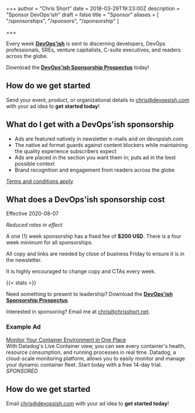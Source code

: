 +++
author = "Chris Short"
date = 2018-03-29T19:23:00Z
description = "Sponsor DevOps'ish"
draft = false
title = "Sponsor"
aliases = [
    "/sponsorships",
    "/sponsors",
    "/sponsorship"
]

+++

Every week [**DevOps'ish**](/) is sent to discerning developers, DevOps professionals, SREs, venture capitalists, C-suite executives, and readers across the globe.

Download the [**DevOps'ish Sponsorship Prospectus**](https://devopsi.sh/prospectus) today!

## How do we get started

Send your event, product, or organizational details to [chris@devopsish.com](mailto:chris@devopsish.com) with your ad idea to **get started today**!

## What do I get with a DevOps'ish sponsorship

* Ads are featured natively in newsletter e-mails and on devopsish.com
* The native ad format guards against content blockers while maintaining the quality experience subscribers expect
* Ads are placed in the section you want them in; puts ad in the best possible context
* Brand recognition and engagement from readers across the globe

[Terms and conditions apply](https://devopsish.com/terms/)

## What does a DevOps'ish sponsorship cost

Effective 2020-08-07

*Reduced rates in effect*

A one (1) week sponsorship has a fixed fee of **$200 USD**. There is a four week minimum for all sponsorships.

All copy and links are needed by close of business Friday to ensure it is in the newsletter.

It is highly encouraged to change copy and CTAs every week.

{{< stats >}}

Need something to present to leadership? Download the [**DevOps'ish Sponsorship Prospectus**](https://devopsi.sh/prospectus).

Interested in sponsoring? Email me at [chris@chrisshort.net](mailto:chris@chrisshort.net).

### Example Ad

[Monitor Your Container Environment in One Place](https://www.datadoghq.com/dg/monitor/containers/?utm_source=Advertisement&utm_medium=Advertisement&utm_campaign=DevOpsish-Newsletter04&utm_content=Containers)  
With Datadog's Live Container view, you can see every container's health, resource consumption, and running processes in real time. Datadog, a cloud-scale monitoring platform, allows you to easily monitor and manage your dynamic container fleet. Start today with a free 14-day trial. *SPONSORED*

## How do we get started

Email [chris@devopsish.com](mailto:chris@devopsish.com) with your ad idea to **get started today**!

